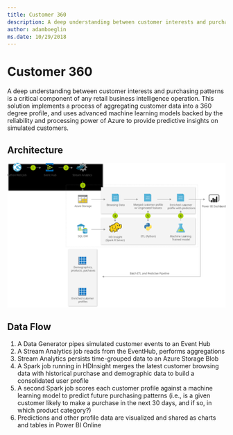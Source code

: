 ```yaml
---
title: Customer 360 
description: A deep understanding between customer interests and purchasing patterns is a critical component of any retail business intelligence operation. This solution implements a process of aggregating customer data into a 360 degree profile, and uses advanced machine learning models backed by the reliability and processing power of Azure to provide predictive insights on simulated customers.
author: adamboeglin
ms.date: 10/29/2018
---
```

# Customer 360 
A deep understanding between customer interests and purchasing patterns is a critical component of any retail business intelligence operation. This solution implements a process of aggregating customer data into a 360 degree profile, and uses advanced machine learning models backed by the reliability and processing power of Azure to provide predictive insights on simulated customers.

## Architecture
<img src="media/customer-360.svg" alt='architecture diagram' />

## Data Flow
1. A Data Generator pipes simulated customer events to an Event Hub
1. A Stream Analytics job reads from the EventHub, performs aggregations
1. Stream Analytics persists time-grouped data to an Azure Storage Blob
1. A Spark job running in HDInsight merges the latest customer browsing data with historical purchase and demographic data to build a consolidated user profile
1. A second Spark job scores each customer profile against a machine learning model to predict future purchasing patterns (i.e., is a given customer likely to make a purchase in the next 30 days, and if so, in which product category?)
1. Predictions and other profile data are visualized and shared as charts and tables in Power BI Online